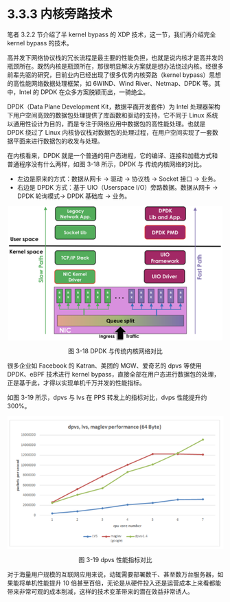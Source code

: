 # 3.3.3 内核旁路技术

笔者 3.2.2 节介绍了半 kernel bypass 的 XDP 技术，这一节，我们再介绍完全 kernel bypass 的技术。

高并发下网络协议栈的冗长流程是最主要的性能负担，也就是说内核才是高并发的瓶颈所在。既然内核是瓶颈所在，那很明显解决方案就是想办法绕过内核。经很多前辈先驱的研究，目前业内已经出现了很多优秀内核旁路（kernel bypass）思想的高性能网络数据处理框架，如 6WIND、Wind River、Netmap、DPDK 等。其中，Intel 的 DPDK 在众多方案脱颖而出，一骑绝尘。

DPDK（Data Plane Development Kit，数据平面开发套件）为 Intel 处理器架构下用户空间高效的数据包处理提供了库函数和驱动的支持，它不同于 Linux 系统以通用性设计为目的，而是专注于网络应用中数据包的高性能处理。也就是 DPDK 绕过了 Linux 内核协议栈对数据包的处理过程，在用户空间实现了一套数据平面来进行数据包的收发与处理。

在内核看来，DPDK 就是一个普通的用户态进程，它的编译、连接和加载方式和普通程序没有什么两样，如图 3-18 所示，DPDK 与 传统内核网络的对比。

- 左边是原来的方式：数据从网卡 -> 驱动 -> 协议栈 -> Socket 接口 -> 业务。
- 右边是 DPDK 方式：基于 UIO（Userspace I/O）旁路数据。数据从网卡 -> DPDK 轮询模式-> DPDK 基础库 -> 业务。

<div  align="center">
	<img src="../assets/dpdk.png" width = "500"  align=center />
	<p>图 3-18 DPDK 与传统内核网络对比</p>
</div>

很多企业如 Facebook 的 Katran、美团的 MGW、爱奇艺的 dpvs 等使用 DPDK、eBPF 技术进行 kernel bypass，直接全部在用户态进行数据包的处理，正是基于此，才得以实现单机千万并发的性能指标。

如图 3-19 所示，dpvs 与 lvs 在 PPS 转发上的指标对比，dvps 性能提升约 300%。

<div  align="center">
	<img src="../assets/dpvs-performance.png" width = "550"  align=center />
	<p>图 3-19 dpvs 性能指标对比</p>
</div>

对于海量用户规模的互联网应用来说，动辄需要部署数千、甚至数万台服务器，如果能将单机性能提升 10 倍甚至百倍，无论是从硬件投入还是运营成本上来看都能带来非常可观的成本削减，这样的技术变革带来的潜在效益非常诱人。

